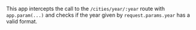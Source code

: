 This app intercepts the call to the `/cities/year/:year` route with `app.param(...)` and checks if the year given by `request.params.year` has a valid format.
